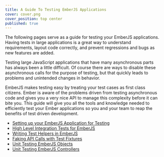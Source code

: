 ```yaml
---
title: A Guide To Testing EmberJS Applications
cover: cover.png
cover_position: top center
published: true
---
```


The following pages serve as a guide for testing your EmberJS
applications. Having tests in large applications is a great way to
understand requirements, layout code correctly, and prevent regressions
and bugs as new features are added.

Testing large JavaScript applications that have many
asynchronous parts has always been a little difficult. Of course there
are ways to disable these asynchronous calls for the purpose of testing,
but that quickly leads to problems and unintended changes in behavior.

EmberJS makes testing easy by treating your test cases as first
class citizens. Ember is aware of the problems driven from testing
asynchronous code and gives you a very nice API to manage this
complexity before it can bite you. This guide will give you all the
tools and knowledge needed to efficiently test your Ember applications
so you and your team to reap the benefits of test driven development.

* [Setting up your EmberJS Application for Testing](/blog/emberjs-testing-setup)
* [High Level Integration Tests for EmberJS](/blog/emberjs-integration-testing)
* [Writing Test Helpers in EmberJS](/blog/emberjs-test-helpers)
* [Faking API Calls with Test Fixtures](/blog/emberjs-test-fixtures)
* [Unit Testing EmberJS Objects](//blog/emberjs-unit-testing)
* [Unit Testing EmberJS Controllers](/blog/testing-emberjs-controllers)
